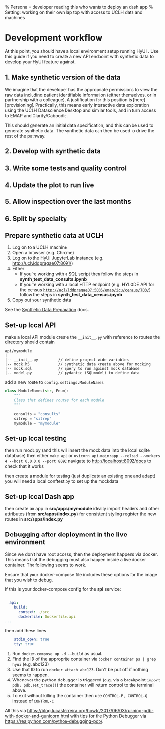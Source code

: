 % Persona = developer reading this who wants to deploy an dash app
% Setting: working on their own lap top with access to UCLH data and machines

# Development workflow

At this point, you should have a local environment setup running HyUI . Use this guide if you need to create a new API endpoint with synthetic data to develop your HyUI feature against.

## 1. Make synthetic version of the data

We imagine that the developer has the appropriate permissions to view the raw data including patient identifiable information (either themselves, or in partnership with a colleague). A justification for this position is [here][provisioning]. Practically, this means early interactive data exploration using the UCLH Datascience Desktop and similar tools, and in turn access to EMAP and Clarity/Caboodle.

This should generate an initial data specification, and this can be used to generate synthetic data. The synthetic data can then be used to drive the rest of the pathway.

## 2. Develop with synthetic data

## 3. Write some tests and quality control

## 4. Update the plot to run live

## 5. Allow inspection over the last months

## 6. Split by specialty


## Prepare synthetic data at UCLH

1. Log on to a UCLH machine
2. Open a browser (e.g. Chrome)
3. Log on to the HyUi JupyterLab instance (e.g. [http://uclvlddpragae07:8091/](<>))
4. Either
    - If you're working with a SQL script then follow the steps in **synth_test_data_consults.ipynb**
    - If you're working with a local HTTP endpoint (e.g. HYLODE API for the census [`http://uclvlddpragae07:5006/emap/icu/census/T03/`](<>)) follow the steps in **synth_test_data_census.ipynb**
5. Copy out your synthetic data

See the [Synthetic Data Preparation](synthetic_data.md) docs.

## Set-up local API

make a local API module
create the `__init__.py` with reference to routes
the directory should contain

```
api/mymodule
|
|-- __init__.py         // define project wide variables
|-- mock.h5             // synthetic data create above for mocking
|-- mock.sql            // query to run against mock database
|-- model.py            // pydantic (SQLmodel) to define data
```

add a new route to `config.settings.ModuleNames`

```python
class ModuleNames(str, Enum):
    """
    Class that defines routes for each module
    """

    consults = "consults"
    sitrep = "sitrep"
    mymodule = "mymodule"
```

## Set-up local testing

then run mock.py (and this will insert the mock data into the local sqlite database)
then either `make api` or `uvicorn api.main:app --reload --workers 4 --host 0.0.0.0 --port 8092`
navigate to [http://localhost:8092/docs](<>) to check that it works

then create a module for testing (just duplicate an existing one and adapt)
you will need a local conftest.py to set up the mockdata

## Set-up local Dash app

then create an app in **src/apps/mymodule**
ideally import headers and other attributes (from **src/apps/index.py**) for consistent styling
register the new routes in **src/apps/index.py**

## Debugging after deployment in the live environment

Since we don't have root access, then the deployment happens via docker. This means that the debugging must also happen inside a live docker container. The following seems to work.

Ensure that your docker-compose file includes these options for the image that you wish to debug.

If this is your docker-compose config for the **api** service:
```yaml

  api:
    build:
      context: ./src
      dockerfile: Dockerfile.api
...
```
then add these lines
```yaml
    stdin_open: true
    tty: true
```

1. Run `docker-compose up -d --build` as usual.
2. Find the ID of the approprite container via `docker container ps | grep hyui` (e.g. abc123)
3. Use that ID to run `docker attach abc123`. Don't be put off if nothing seems to happen.
4. Whenever the python debugger is triggered (e.g. via a breakpoint `import pdb; pdb.set_trace()`) the container will return control to the terminal above.
5. To exit without killing the container then use `CONTROL-P, CONTROL-Q` instead of `CONTROL-C`

All this via https://blog.lucasferreira.org/howto/2017/06/03/running-pdb-with-docker-and-gunicorn.html with tips for the Python Debugger via https://realpython.com/python-debugging-pdb/.
